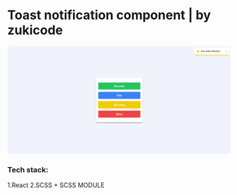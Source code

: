 # Toast notification component | by zukicode

![Screenshot from website.](./src/assets/for-github.png)

### Tech stack:
  1.React
  2.SCSS + SCSS MODULE
